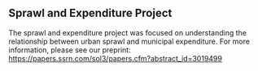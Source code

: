 Sprawl and Expenditure Project
--------------
The sprawl and expenditure project was focused on understanding the relationship between urban sprawl and municipal expenditure. For more information, please see our preprint: https://papers.ssrn.com/sol3/papers.cfm?abstract_id=3019499
